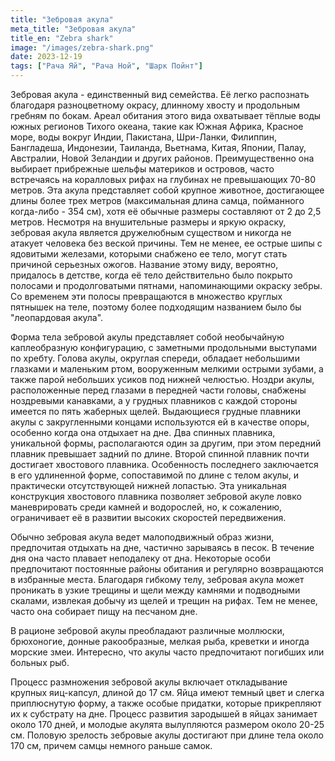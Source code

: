 ```yaml
---
title: "Зебровая акула"
meta_title: "Зебровая акула"
title_en: "Zebra shark"
image: "/images/zebra-shark.png"
date: 2023-12-19
tags: ["Рача Яй", "Рача Ной", "Шарк Пойнт"]
---
```

Зебровая акула - единственный вид семейства. Её легко распознать благодаря разноцветному окрасу, длинному хвосту и продольным гребням по бокам. Ареал обитания этого вида охватывает тёплые воды южных регионов Тихого океана, такие как Южная Африка, Красное море, воды вокруг Индии, Пакистана, Шри-Ланки, Филиппин, Бангладеша, Индонезии, Таиланда, Вьетнама, Китая, Японии, Палау, Австралии, Новой Зеландии и других районов. Преимущественно она выбирает прибрежные шельфы материков и островов, часто встречаясь на коралловых рифах на глубинах не превышающих 70-80 метров. Эта акула представляет собой крупное животное, достигающее длины более трех метров (максимальная длина самца, пойманного когда-либо - 354 см), хотя её обычные размеры составляют от 2 до 2,5 метров. Несмотря на внушительные размеры и яркую окраску, зебровая акула является дружелюбным существом и никогда не атакует человека без веской причины. Тем не менее, ее острые шипы с ядовитыми железами, которыми снабжено ее тело, могут стать причиной серьезных ожогов. Название этому виду, вероятно, придалось в детстве, когда её тело действительно было покрыто полосами и продолговатыми пятнами, напоминающими окраску зебры. Со временем эти полосы превращаются в множество круглых пятнышек на теле, поэтому более подходящим названием было бы "леопардовая акула".

Форма тела зебровой акулы представляет собой необычайную каплеобразную конфигурацию, с заметными продольными выступами по хребту. Голова акулы, округлая спереди, обладает небольшими глазками и маленьким ртом, вооруженным мелкими острыми зубами, а также парой небольших усиков под нижней челюстью. Ноздри акулы, расположенные перед глазами в передней части головы, снабжены ноздревыми канавками, а у грудных плавников с каждой стороны имеется по пять жаберных щелей. Выдающиеся грудные плавники акулы с закругленными концами используются ей в качестве опоры, особенно когда она отдыхает на дне. Два спинных плавника, уникальной формы, располагаются один за другим, при этом передний плавник превышает задний по длине. Второй спинной плавник почти достигает хвостового плавника. Особенность последнего заключается в его удлиненной форме, сопоставимой по длине с телом акулы, и практически отсутствующей нижней лопастью. Эта уникальная конструкция хвостового плавника позволяет зебровой акуле ловко маневрировать среди камней и водорослей, но, к сожалению, ограничивает её в развитии высоких скоростей передвижения.

Обычно зебровая акула ведет малоподвижный образ жизни, предпочитая отдыхать на дне, частично зарываясь в песок. В течение дня она часто плавает неподалеку от дна. Некоторые особи предпочитают постоянные районы обитания и регулярно возвращаются в избранные места. Благодаря гибкому телу, зебровая акула может проникать в узкие трещины и щели между камнями и подводными скалами, извлекая добычу из щелей и трещин на рифах. Тем не менее, часто она собирает пищу на песчаном дне.

В рационе зебровой акулы преобладают различные моллюски, брюхоногие, донные ракообразные, мелкая рыба, креветки и иногда морские змеи. Интересно, что акулы часто предпочитают погибших или больных рыб.

Процесс размножения зебровой акулы включает откладывание крупных яиц-капсул, длиной до 17 см. Яйца имеют темный цвет и слегка приплюснутую форму, а также особые придатки, которые прикрепляют их к субстрату на дне. Процесс развития зародышей в яйцах занимает около 170 дней, и молодые акулята вылупляются размером около 20-25 см. Половую зрелость зебровые акулы достигают при длине тела около 170 см, причем самцы немного раньше самок.
